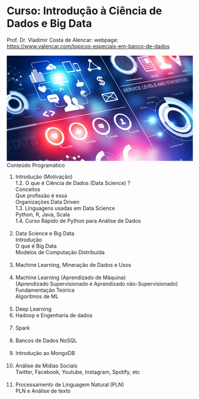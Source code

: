 # Curso: Introdução à Ciência de Dados e Big Data<br />
Prof. Dr. Vladimir Costa de Alencar: webpage: https://www.valencar.com/topicos-especiais-em-banco-de-dados <br /><br />
![image](big-data-analytics.jpg)
Conteúdo Programático<br />
1. Introdução (Motivação) <br />
1.2. O que é Ciência de Dados (Data Science) ? <br />
Conceitos <br />
Que profissão é essa <br />
Organizações Data Driven <br />
1.3. Linguagens usadas em Data Science <br />
Python, R, Java, Scala <br />
1.4. Curso Rápido de Python para Análise de Dados <br /> <br />
2. Data Science e Big Data <br />
Introdução <br />
O que é Big Data <br />
Modelos de Computação Distribuída <br /> <br />
3. Machine Learning, Mineração de Dados e Usos<br /><br />
4. Machine Learning (Aprendizado de Máquina) <br />
(Aprendizado Supervisionado e Aprendizado não-Supervisionado) <br />
Fundamentação Teórica <br />
Algorítmos de ML <br /> <br />
5. Deep Learning
6. Hadoop e Engenharia de dados <br /><br />
7. Spark <br /><br />
8. Bancos de Dados NoSQL <br /><br />
9. Introdução ao MongoDB <br /><br />
10. Análise de Mídias Sociais <br />
Twitter, Facebook, Youtube, Instagram, Spotify, etc <br /><br />
11. Processamento de Linguagem Natural (PLN) <br />
PLN e Análise de texto <br />
